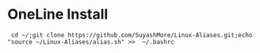 # OneLine Install
```
 cd ~/;git clone https://github.com/SuyashMore/Linux-Aliases.git;echo "source ~/Linux-Aliases/alias.sh" >>  ~/.bashrc
```
